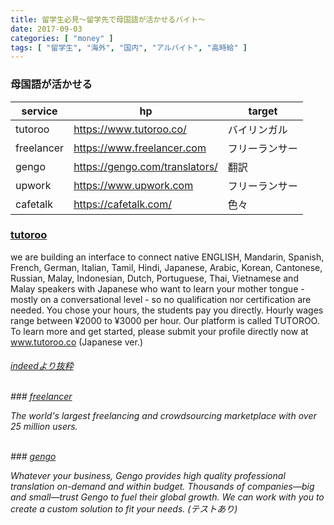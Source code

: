 ```yaml
---
title: 留学生必見〜留学先で母国語が活かせるバイト〜
date: 2017-09-03
categories: [ "money" ]
tags: [ "留学生", "海外", "国内", "アルバイト", "高時給" ]
---
```


### 母国語が活かせる

| service    | hp                             | target         |
|------------|--------------------------------|----------------|
| tutoroo    | https://www.tutoroo.co/        | バイリンガル   |
| freelancer | https://www.freelancer.com     | フリーランサー |
| gengo      | https://gengo.com/translators/ | 翻訳           |
| upwork     | https://www.upwork.com         | フリーランサー |
| cafetalk   | https://cafetalk.com/          | 色々           |


### <a href="https://www.tutoroo.co/">tutoroo</a>


we are building an interface to connect native ENGLISH, Mandarin, Spanish, French, German, Italian, Tamil, Hindi, Japanese, Arabic, Korean, Cantonese, Russian, Malay, Indonesian, Dutch, Portuguese, Thai, Vietnamese and Malay speakers with Japanese who want to learn your mother tongue - mostly on a conversational level - so no qualification nor certification are needed. You chose your hours, the students pay you directly. Hourly wages range between ‎¥2000 to ¥3000 per hour. Our platform is called TUTOROO. To learn more and get started, please submit your profile directly now at www.tutoroo.co (Japanese ver.) <a href="https://jp.indeed.com/cmp/Tutoroo/jobs/Part-Time-Language-Tutor-78a43bb735bd09d6?q=tutoroo"><h6>indeedより抜粋</h></a>

<br/>
### <a href="https://www.freelancer.com">freelancer</a>


The world's largest freelancing and crowdsourcing marketplace with over 25 million users.

<br/>
### <a href="https://gengo.com/translators/">gengo</a>


Whatever your business, Gengo provides high quality professional translation on-demand and within budget. Thousands of companies—big and small—trust Gengo to fuel their global growth. We can work with you to create a custom solution to fit your needs.
(テストあり)

<br/> 
<br/>
<br/>
<br/>